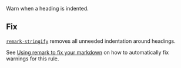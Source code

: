 Warn when a heading is indented.

## Fix

[`remark-stringify`](https://github.com/remarkjs/remark/tree/master/packages/remark-stringify)
removes all unneeded indentation around headings.

See [Using remark to fix your markdown](https://github.com/remarkjs/remark-lint#using-remark-to-fix-your-markdown)
on how to automatically fix warnings for this rule.